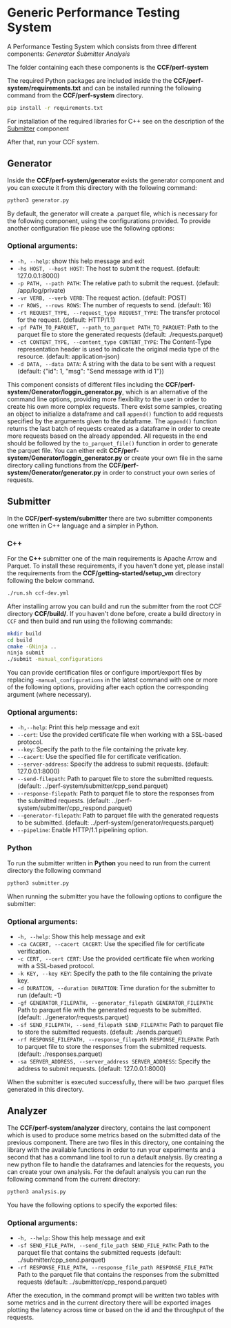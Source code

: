 # Generic Performance Testing System

A Performance Testing System which consists from three different components:
_Generator_
_Submitter_
_Analysis_

The folder containing each these components is the **CCF/perf-system**

The required Python packages are included inside the the  **CCF/perf-system/requirements.txt** and can be installed running the following command from the **CCF/perf-system** directory.

```sh
pip install -r requirements.txt
```

For installation of the required libraries for C++ see on the description of the [Submitter](#submitter) component

After that, run your CCF system.

## Generator

Inside the **CCF/perf-system/generator** exists the generator component and you can execute it from this directory with the following command:

```sh
python3 generator.py
```

By default, the generator will create a .parquet file, which is necessary for the following component, using the configurations provided. To provide another configuration file please use the following options:

### Optional arguments:
- `-h, --help`: show this help message and exit
- `-hs HOST, --host HOST`: The host to submit the request. (default: 127.0.0.1:8000)
- `-p PATH, --path PATH`: The relative path to submit the request. (default: /app/log/private)
- `-vr VERB, --verb VERB`: The request action. (default: POST)
- `-r ROWS, --rows ROWS`: The number of requests to send. (default: 16)
- `-rt REQUEST_TYPE, --request_type REQUEST_TYPE`: The transfer protocol for the request. (default: HTTP/1.1)
- `-pf PATH_TO_PARQUET, --path_to_parquet PATH_TO_PARQUET`: Path to the parquet file to store the generated requests (default: ./requests.parquet)
- `-ct CONTENT_TYPE, --content_type CONTENT_TYPE`: The Content-Type representation header is used to indicate the original media type of the resource. (default: application-json)
- `-d DATA, --data DATA`: A string with the data to be sent with a request (default: {"id": 1, "msg": "Send message with id 1"})

This component consists of different files including the **CCF/perf-system/Generator/loggin_generator.py**, which is an alternative of the command line options, providing more flexibility to the user in order to create his own more complex requests. There exist some samples, creating an object to initialize a dataframe and call `append()` function to add requests specified by the arguments given to the dataframe. The `append()` function returns the last batch of requests created as a dataframe in order to create more requests based on the already appended. 
All requests in the end should be followed by the `to_parquet_file()` function in order to generate the parquet file.
You can either edit **CCF/perf-system/Generator/loggin_generator.py** or create your own file in the same directory calling functions from the **CCF/perf-system/Generator/generator.py** in order to construct your own series of requests.

<a id="submitter"></a>
## Submitter

In the **CCF/perf-system/submitter** there are two submitter components one written in C++ language and a simpler in Python.

### C++

For the **C++** submitter one of the main requirements is Apache Arrow and Parquet. To install these requirements, if you haven't done yet, please install the requirements from the **CCF/getting-started/setup_vm** directory following the below command.

```sh
./run.sh ccf-dev.yml
```

After installing arrow you can build and run the submitter from the root CCF directory **CCF/build/**. If you haven't done before, create a build directory in `CCF` and then build and run using the following commands:

```sh
mkdir build
cd build
cmake -GNinja ..
ninja submit
./submit -manual_configurations
```

You can provide certification files or configure import/export files by replacing `-manual_configurations` in the latest command with one or more of the following options, providing after each option the corresponding argument (where necessary).

### Optional arguments:
- `-h,--help`: Print this help message and exit
- `--cert`: Use the provided certificate file when working with a SSL-based protocol.
- `--key`: Specify the path to the file containing the private key.
- `--cacert`: Use the specified file for certificate verification.
- `--server-address`: Specify the address to submit requests. (default: 127.0.0.1:8000)
- `--send-filepath`: Path to parquet file to store the submitted requests. (default: ../perf-system/submitter/cpp_send.parquet)
- `--response-filepath`: Path to parquet file to store the responses from the submitted requests. (default: ../perf-system/submitter/cpp_respond.parquet)
- `--generator-filepath`: Path to parquet file with the generated requests to be submitted. (default: ../perf-system/generator/requests.parquet)
- `--pipeline`: Enable HTTP/1.1 pipelining option.

### Python

To run the submitter written in **Python** you need to run from the current directory the following command

```sh
python3 submitter.py
```

When running the submitter you have the following options to configure the submitter:

### Optional arguments:
- `-h, --help`: Show this help message and exit
- `-ca CACERT, --cacert CACERT`: Use the specified file for certificate verification.
- `-c CERT, --cert CERT`: Use the provided certificate file when working with a SSL-based protocol.
- `-k KEY, --key KEY`: Specify the path to the file containing the private key.
- `-d DURATION, --duration DURATION`: Time duration for the submitter to run (default: -1)
- `-gf GENERATOR_FILEPATH, --generator_filepath GENERATOR_FILEPATH`: Path to parquet file with the generated requests to be submitted. (default: ../generator/requests.parquet)
- `-sf SEND_FILEPATH, --send_filepath SEND_FILEPATH`: Path to parquet file to store the submitted requests. (default: ./sends.parquet)
- `-rf RESPONSE_FILEPATH, --response_filepath RESPONSE_FILEPATH`: Path to parquet file to store the responses from the submitted requests. (default: ./responses.parquet)
- `-sa SERVER_ADDRESS, --server_address SERVER_ADDRESS`: Specify the address to submit requests. (default: 127.0.0.1:8000)

When the submitter is executed successfully, there will be two .parquet files generated in this directory.

## Analyzer

The **CCF/perf-system/analyzer** directory, contains the last component which is used to produce some metrics based on the submitted data of the previous component. There are two files in this directory, one containing the library with the available functions in order to run your experiments and a second that has a command line tool to run a default analysis. By creating a new python file to handle the dataframes and latencies for the requests, you can create your own analysis. For the default analysis you can run the following command from the current directory:

```sh
python3 analysis.py
```

You have the following options to specify the exported files:

### Optional arguments:
- `-h, --help`: Show this help message and exit
- `-sf SEND_FILE_PATH, --send_file_path SEND_FILE_PATH`: Path to the parquet file that contains the submitted requests (default: ../submitter/cpp_send.parquet)
- `-rf RESPONSE_FILE_PATH, --response_file_path RESPONSE_FILE_PATH`: Path to the parquet file that contains the responses from the submitted requests (default: ../submitter/cpp_respond.parquet)

After the execution, in the command prompt will be written two tables with some metrics and in the current directory there will be exported images plotting the latency across time or based on the id and the throughput of the requests.
